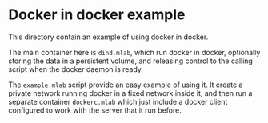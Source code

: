 Docker in docker example
========================

This directory contain an example of using docker in docker.

The main container here is `dind.mlab`, which run docker in docker,
optionally storing the data in a persistent volume, and releasing control to the calling script
when the docker daemon is ready.

The `example.mlab` script provide an easy example of using it. It create a private network running docker
in a fixed network inside it, and then run a separate container `dockerc.mlab` which just include a docker client
configured to work with the server that it run before.
